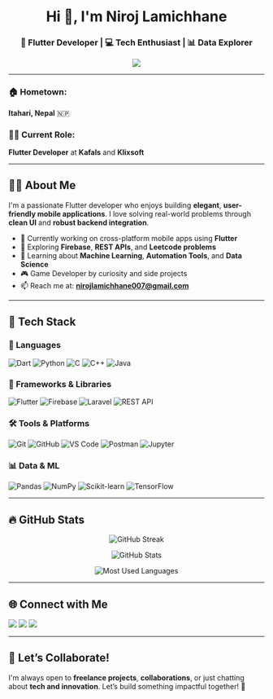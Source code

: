 <h1 align="center">Hi 👋, I'm Niroj Lamichhane</h1>
<h3 align="center">🚀 Flutter Developer | 💻 Tech Enthusiast | 📊 Data Explorer</h3>

<p align="center">
  <img src="https://readme-typing-svg.herokuapp.com/?lines=Passionate+Flutter+Developer;Love+Clean+UIs+%26+Efficient+Backends;Always+Learning+%26+Building;Let's+Build+Together!&center=true&width=500&height=50" />
</p>

---

### 🏠 Hometown:
**Itahari, Nepal** 🇳🇵

### 👨‍💻 Current Role:
**Flutter Developer** at **Kafals** and **Klixsoft**

---

## 👨‍💻 About Me

I'm a passionate Flutter developer who enjoys building **elegant**, **user-friendly mobile applications**. I love solving real-world problems through **clean UI** and **robust backend integration**.

- 🔭 Currently working on cross-platform mobile apps using **Flutter**  
- 🌱 Exploring **Firebase**, **REST APIs**, and **Leetcode problems**  
- 🤖 Learning about **Machine Learning**, **Automation Tools**, and **Data Science**
- 🎮 Game Developer by curiosity and side projects
- 📫 Reach me at: **nirojlamichhane007@gmail.com**

---

## 🧰 Tech Stack

### 💬 Languages  
![Dart](https://img.shields.io/badge/Dart-0175C2?style=flat&logo=dart&logoColor=white)
![Python](https://img.shields.io/badge/Python-3776AB?style=flat&logo=python&logoColor=white)
![C](https://img.shields.io/badge/C-00599C?style=flat&logo=c&logoColor=white)
![C++](https://img.shields.io/badge/C++-00599C?style=flat&logo=c%2B%2B&logoColor=white)
![Java](https://img.shields.io/badge/Java-ED8B00?style=flat&logo=java&logoColor=white)

### 📱 Frameworks & Libraries  
![Flutter](https://img.shields.io/badge/Flutter-02569B?style=flat&logo=flutter&logoColor=white)
![Firebase](https://img.shields.io/badge/Firebase-FFCA28?style=flat&logo=firebase&logoColor=black)
![Laravel](https://img.shields.io/badge/Laravel-FF2D20?style=flat&logo=laravel&logoColor=white)
![REST API](https://img.shields.io/badge/REST-API-green)

### 🛠 Tools & Platforms  
![Git](https://img.shields.io/badge/Git-F05032?style=flat&logo=git&logoColor=white)
![GitHub](https://img.shields.io/badge/GitHub-181717?style=flat&logo=github&logoColor=white)
![VS Code](https://img.shields.io/badge/VSCode-007ACC?style=flat&logo=visual-studio-code&logoColor=white)
![Postman](https://img.shields.io/badge/Postman-FF6C37?style=flat&logo=postman&logoColor=white)
![Jupyter](https://img.shields.io/badge/Jupyter-F37626?style=flat&logo=jupyter&logoColor=white)

### 📊 Data & ML  
![Pandas](https://img.shields.io/badge/Pandas-150458?style=flat&logo=pandas&logoColor=white)
![NumPy](https://img.shields.io/badge/Numpy-013243?style=flat&logo=numpy&logoColor=white)
![Scikit-learn](https://img.shields.io/badge/Scikit--learn-F7931E?style=flat&logo=scikit-learn&logoColor=white)
![TensorFlow](https://img.shields.io/badge/TensorFlow-FF6F00?style=flat&logo=tensorflow&logoColor=white)

---

## 🔥 GitHub Stats

<p align="center">
  <img src="https://github-readme-streak-stats.herokuapp.com/?user=lamichhane-niroj&theme=radical" alt="GitHub Streak"/>
</p>

<p align="center">
  <img src="https://github-readme-stats.vercel.app/api?username=lamichhane-niroj&show_icons=true&theme=radical" alt="GitHub Stats"/>
</p>

<p align="center">
  <img src="https://github-readme-stats.vercel.app/api/top-langs/?username=lamichhane-niroj&layout=compact&theme=radical" alt="Most Used Languages"/>
</p>

---

## 🌐 Connect with Me

<p align="left">
  <a href="mailto:lamichhaneniroj2@gmail.com"><img src="https://img.shields.io/badge/Gmail-D14836?style=for-the-badge&logo=gmail&logoColor=white"/></a>
  <a href="https://leetcode.com/u/CwdqYbmZfx/"><img src="https://img.shields.io/badge/LinkedIn-blue?style=for-the-badge&logo=linkedin&logoColor=white"/></a>
  <a href="https://github.com/lamichhane-niroj"><img src="https://img.shields.io/badge/GitHub-100000?style=for-the-badge&logo=github&logoColor=white"/></a>
</p>

---

## 🤝 Let’s Collaborate!

I'm always open to **freelance projects**, **collaborations**, or just chatting about **tech and innovation**. Let’s build something impactful together! 🚀
